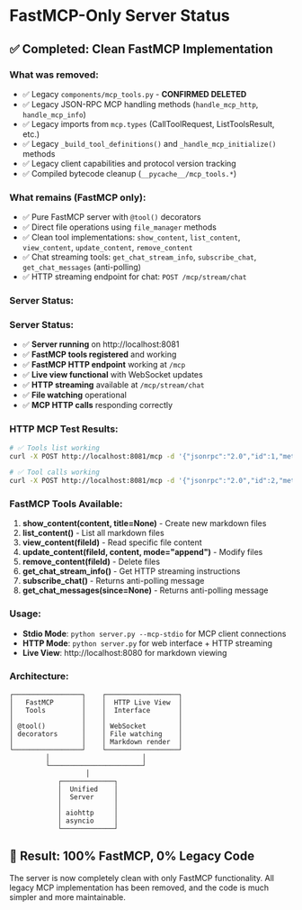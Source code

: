 # FastMCP-Only Server Status

## ✅ Completed: Clean FastMCP Implementation

### What was removed:
- ✅ Legacy `components/mcp_tools.py` - **CONFIRMED DELETED**
- ✅ Legacy JSON-RPC MCP handling methods (`handle_mcp_http`, `handle_mcp_info`)
- ✅ Legacy imports from `mcp.types` (CallToolRequest, ListToolsResult, etc.)
- ✅ Legacy `_build_tool_definitions()` and `_handle_mcp_initialize()` methods
- ✅ Legacy client capabilities and protocol version tracking
- ✅ Compiled bytecode cleanup (`__pycache__/mcp_tools.*`)

### What remains (FastMCP only):
- ✅ Pure FastMCP server with `@tool()` decorators
- ✅ Direct file operations using `file_manager` methods
- ✅ Clean tool implementations: `show_content`, `list_content`, `view_content`, `update_content`, `remove_content`
- ✅ Chat streaming tools: `get_chat_stream_info`, `subscribe_chat`, `get_chat_messages` (anti-polling)
- ✅ HTTP streaming endpoint for chat: `POST /mcp/stream/chat`

### Server Status:
### Server Status:
- ✅ **Server running** on http://localhost:8081 
- ✅ **FastMCP tools registered** and working
- ✅ **FastMCP HTTP endpoint** working at `/mcp` 
- ✅ **Live view functional** with WebSocket updates
- ✅ **HTTP streaming** available at `/mcp/stream/chat`
- ✅ **File watching** operational
- ✅ **MCP HTTP calls** responding correctly

### HTTP MCP Test Results:
```bash
# ✅ Tools list working
curl -X POST http://localhost:8081/mcp -d '{"jsonrpc":"2.0","id":1,"method":"tools/list"}'

# ✅ Tool calls working  
curl -X POST http://localhost:8081/mcp -d '{"jsonrpc":"2.0","id":2,"method":"tools/call","params":{"name":"show_content","arguments":{"content":"test"}}}'
```

### FastMCP Tools Available:
1. **show_content(content, title=None)** - Create new markdown files
2. **list_content()** - List all markdown files  
3. **view_content(fileId)** - Read specific file content
4. **update_content(fileId, content, mode="append")** - Modify files
5. **remove_content(fileId)** - Delete files
6. **get_chat_stream_info()** - Get HTTP streaming instructions
7. **subscribe_chat()** - Returns anti-polling message
8. **get_chat_messages(since=None)** - Returns anti-polling message

### Usage:
- **Stdio Mode**: `python server.py --mcp-stdio` for MCP client connections
- **HTTP Mode**: `python server.py` for web interface + HTTP streaming
- **Live View**: http://localhost:8080 for markdown viewing

### Architecture:
```
┌─────────────────┐    ┌──────────────────┐
│   FastMCP       │    │  HTTP Live View  │
│   Tools         │    │  Interface       │
│                 │    │                  │
│ @tool()         │    │ WebSocket        │
│ decorators      │    │ File watching    │
│                 │    │ Markdown render  │
└─────────────────┘    └──────────────────┘
         │                       │
         └───────────────────────┘
                   │
            ┌─────────────┐
            │  Unified    │
            │  Server     │
            │             │
            │ aiohttp     │
            │ asyncio     │
            └─────────────┘
```

## 🎯 Result: 100% FastMCP, 0% Legacy Code

The server is now completely clean with only FastMCP functionality. All legacy MCP implementation has been removed, and the code is much simpler and more maintainable.